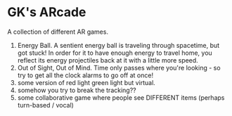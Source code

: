 # GK's ARcade

A collection of different AR games.

1. Energy Ball. A sentient energy ball is traveling through spacetime, but got stuck! In order for it to have enough energy to travel home, you reflect its energy projectiles back at it with a little more speed. 
2. Out of Sight, Out of Mind. Time only passes where you're looking - so try to get all the clock alarms to go off at once!
3. some version of red light green light but virtual.
4. somehow you try to break the tracking??
5. some collaborative game where people see DIFFERENT items (perhaps turn-based / vocal)

